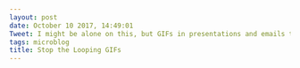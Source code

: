 ```yaml
---
layout: post
date: October 10 2017, 14:49:01
Tweet: I might be alone on this, but GIFs in presentations and emails that can't be paused are the bane of my existence.
tags: microblog
title: Stop the Looping GIFs
---
```




